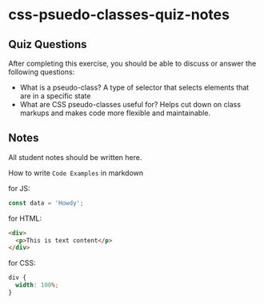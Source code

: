 # css-psuedo-classes-quiz-notes

## Quiz Questions

After completing this exercise, you should be able to discuss or answer the following questions:

- What is a pseudo-class?
  A type of selector that selects elements that are in a specific state
- What are CSS pseudo-classes useful for?
  Helps cut down on class markups and makes code more flexible and maintainable.

## Notes

All student notes should be written here.

How to write `Code Examples` in markdown

for JS:

```javascript
const data = 'Howdy';
```

for HTML:

```html
<div>
  <p>This is text content</p>
</div>
```

for CSS:

```css
div {
  width: 100%;
}
```
